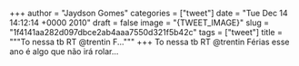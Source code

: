 
+++
author = "Jaydson Gomes"
categories = ["tweet"]
date = "Tue Dec 14 14:12:14 +0000 2010"
draft = false
image = "{TWEET_IMAGE}"
slug = "1f4141aa282d097dbce2ab4aaa7550d321f5b42c"
tags = ["tweet"]
title = """To nessa tb RT @trentin F..."""
+++
To nessa tb RT @trentin Férias esse ano é algo que não irá rolar...
